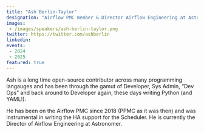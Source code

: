```yaml
---
title: "Ash Berlin-Taylor"
designation: "Airflow PMC member & Director Airflow Engineering at Astronomer"
images:
 - /images/speakers/ash-berlin-taylor.png
twitter: https://twitter.com/ashberlin
linkedin: 
events:
 - 2024
 - 2025
featured: true
---
```


Ash is a long time open-source contributor across many programming langauges and has been through the gamut of Developer, Sys Admin, “Dev Ops” and back around to Developer again, these days writing Python (and YAML!).

He has been on the Airflow PMC since 2018 (PPMC as it was then) and was instrumental in writing the HA support for the Scheduler. He is currently the Director of Airflow Engineering at Astronomer.
